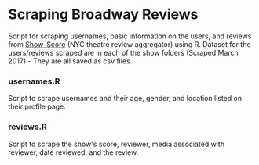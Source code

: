 # Scraping Broadway Reviews

Script for scraping usernames, basic information on the users, and reviews from [Show-Score](https://www.show-score.com/) (NYC theatre review aggregator) using R. Dataset for the users/reviews scraped are in each of the show folders (Scraped March 2017) - They are all saved as csv files.

### usernames.R
Script to scrape usernames and their age, gender, and location listed on their profile page. 

### reviews.R
Script to scrape the show's score, reviewer, media associated with reviewer, date reviewed, and the review.